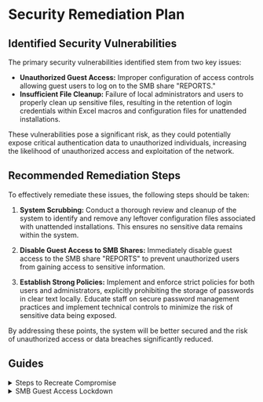 # Security Remediation Plan

## Identified Security Vulnerabilities

The primary security vulnerabilities identified stem from two key issues:

- **Unauthorized Guest Access:** Improper configuration of access controls allowing guest users to log on to the SMB share "REPORTS."
- **Insufficient File Cleanup:** Failure of local administrators and users to properly clean up sensitive files, resulting in the retention of login credentials within Excel macros and configuration files for unattended installations.

These vulnerabilities pose a significant risk, as they could potentially expose critical authentication data to unauthorized individuals, increasing the likelihood of unauthorized access and exploitation of the network.

## Recommended Remediation Steps

To effectively remediate these issues, the following steps should be taken:

1. **System Scrubbing:** Conduct a thorough review and cleanup of the system to identify and remove any leftover configuration files associated with unattended installations. This ensures no sensitive data remains within the system.

2. **Disable Guest Access to SMB Shares:** Immediately disable guest access to the SMB share "REPORTS" to prevent unauthorized users from gaining access to sensitive information.

3. **Establish Strong Policies:** Implement and enforce strict policies for both users and administrators, explicitly prohibiting the storage of passwords in clear text locally. Educate staff on secure password management practices and implement technical controls to minimize the risk of sensitive data being exposed.

By addressing these points, the system will be better secured and the risk of unauthorized access or data breaches significantly reduced.

## Guides

<details>
  <summary>Steps to Recreate Compromise</summary>
  
# Recreating the Compromise

## Step 1: Reconnaissance

Using the following commands, I was able to get information on the open ports and then moved to see if there were any public-facing SMB shares.

nmap -sV -sS -A 10.129.156.234

Please see below for a screenshot of the output of the commands.
![nmap output](https://github.com/Miner221272/Writeups/blob/main/Medium/Querier/screenshots/nmap.png)

Next, we moved to see if there were any shares available.

smbclient -N -L \\\\\\\\10.129.156.234

Please see below for a screenshot of the output of the commands.
![smb shares](https://github.com/Miner221272/Writeups/blob/main/Medium/Querier/screenshots/smb_enumeration.png)

## Step 2: Initial Access

Through the above reconnaissance we were able to identify the "Reports" share
We can test if this share allows guest logon through the following
smbclient -N \\\\\\\\10.129.156.234\\\\Reports
This will succeed and by using the "ls" command we can see that 

"Currency Volume Report.xlsm" is saved here
![smb vuln file](https://github.com/Miner221272/Writeups/blob/main/Medium/Querier/screenshots/smb_available_file.png)

use the following command to save this file locally.

get "Currency Volume Report.xlsm"

The "m" in ".xlsm" means there are macros enabled.
We will next unzip the file the "unzip" command.
Once it is unzipped use the following command to see the first set of compromised credentials.

head xl/vbaProject.bin | strings
![first creds gathered](https://github.com/Miner221272/Writeups/blob/main/Medium/Querier/screenshots/Initial_creds_comp.png)


</details>

<details>
  <summary>SMB Guest Access Lockdown</summary>
  
  1. **Step 1:** Disable guest access to the SMB share by adjusting the appropriate access control settings on the server.
  2. **Step 2:** Review and confirm that only authorized users and groups have access to the share.
  3. **Step 3:** Ensure the system is configured to prevent guest access in the future by disabling guest accounts or limiting permissions.
  4. **Step 4:** Document the updated access control configuration and test to confirm restrictions are enforced.

</details>

